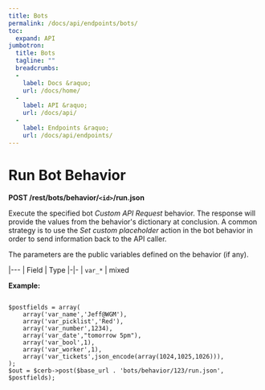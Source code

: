 ```yaml
---
title: Bots
permalink: /docs/api/endpoints/bots/
toc:
  expand: API
jumbotron:
  title: Bots
  tagline: ""
  breadcrumbs:
  -
    label: Docs &raquo;
    url: /docs/home/
  -
    label: API &raquo;
    url: /docs/api/
  -
    label: Endpoints &raquo;
    url: /docs/api/endpoints/
---
```


# Run Bot Behavior

**POST /rest/bots/behavior/`<id>`/run.json**

Execute the specified bot _Custom API Request_ behavior.  The response will provide the values from the behavior's dictionary at conclusion.  A common strategy is to use the _Set custom placeholder_ action in the bot behavior in order to send information back to the API caller.

The parameters are the public variables defined on the behavior (if any).

|---
| Field | Type
|-|-
| `var_*` | mixed

**Example:**

<pre>
<code class="language-php">
$postfields = array(
  	array('var_name','Jeff@WGM'),
  	array('var_picklist','Red'),
  	array('var_number',1234),
  	array('var_date',"tomorrow 5pm"),
  	array('var_bool',1),
  	array('var_worker',1),
  	array('var_tickets',json_encode(array(1024,1025,1026))),
);
$out = $cerb->post($base_url . 'bots/behavior/123/run.json', $postfields);
</code>
</pre>
